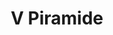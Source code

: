 ---
title: V Piramide

mediaPath: /videos/p_13_bdc1919-1938-1080p.mp4
mediaPosition:  [296444.4168692821,4633464.622316913,133.04165050154955]
mediaRotation:  [-0.7058849158827654,-0.22290816719440346,-0.20245971131340537,-0.6411306417744402]
mediaScale: 1
cameraFOV: 32

cameraPosition:  [296446.47482017265,4633461.6887883255,132.6963272301455]
cameraTarget:  [296445.2006596956,4633463.505054302,132.91013080837945]

animationEntry: 
---